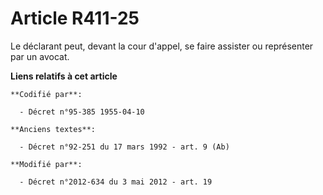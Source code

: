 # Article R411-25

Le déclarant peut, devant  la cour d'appel, se faire        assister ou représenter par un avocat.

**Liens relatifs à cet article**

	**Codifié par**:

	  - Décret n°95-385 1955-04-10

	**Anciens textes**:

	  - Décret n°92-251 du 17 mars 1992 - art. 9 (Ab)

	**Modifié par**:

	  - Décret n°2012-634 du 3 mai 2012 - art. 19
